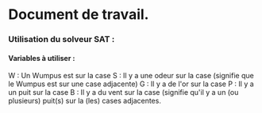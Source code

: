 # Document de travail.

### Utilisation du solveur SAT :
#### Variables à utiliser : 

W : Un Wumpus est sur la case
S : Il y a une odeur sur la case (signifie que le Wumpus est sur une case adjacente)
G : Il y a de l'or sur la case
P : Il y a un puit sur la case
B : Il y a du vent sur la case (signifie qu'il y a un (ou plusieurs) puit(s) sur la (les) cases adjacentes.

